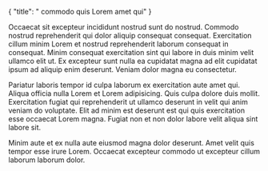 {
  "title": " commodo quis Lorem amet qui"
}

Occaecat sit excepteur incididunt nostrud sunt do nostrud. Commodo nostrud reprehenderit qui dolor aliquip consequat consequat. Exercitation cillum minim Lorem et nostrud reprehenderit laborum consequat in consequat. Minim consequat exercitation sint qui labore in duis minim velit ullamco elit ut. Ex excepteur sunt nulla ea cupidatat magna ad elit cupidatat ipsum ad aliquip enim deserunt. Veniam dolor magna eu consectetur.

Pariatur laboris tempor id culpa laborum ex exercitation aute amet qui. Aliqua officia nulla Lorem et Lorem adipisicing. Quis culpa dolore duis mollit. Exercitation fugiat qui reprehenderit ut ullamco deserunt in velit qui anim veniam do voluptate. Elit ad minim est deserunt est qui quis exercitation esse occaecat Lorem magna. Fugiat non et non dolor labore velit aliqua sint labore sit.

Minim aute et ex nulla aute eiusmod magna dolor deserunt. Amet velit quis tempor esse irure Lorem. Occaecat excepteur commodo ut excepteur cillum laborum laborum dolor.